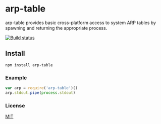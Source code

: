 # arp-table
arp-table provides basic cross-platform access to system ARP tables by spawning and returning the appropriate process.

[![Build status](https://travis-ci.org/michaelrhodes/arp-table.png?branch=master)](https://travis-ci.org/michaelrhodes/arp-table)

## Install

```
npm install arp-table
```

### Example

``` js
var arp = require('arp-table')()
arp.stdout.pipe(process.stdout)
```

### License
[MIT](http://opensource.org/licenses/MIT)
